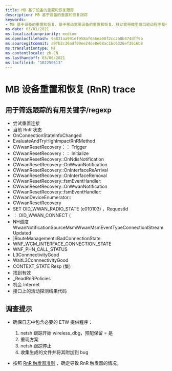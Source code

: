 ```yaml
---
title: MB 基于设备的重置和恢复跟踪
description: MB 基于设备的重置和恢复跟踪
keywords:
- MB 基于设备的重置和恢复、基于移动宽带设备的重置和恢复、移动宽带微型端口驱动程序基于设备的重置和恢复
ms.date: 03/01/2021
ms.localizationpriority: medium
ms.openlocfilehash: 9a831aa991ef958af6a6ea00f2cc2a8b474dff9b
ms.sourcegitcommit: a9fb2c30adf09ee24de8e68ac1bc6326ef3616b8
ms.translationtype: MT
ms.contentlocale: zh-CN
ms.lasthandoff: 03/06/2021
ms.locfileid: "102250513"
---
```

# <a name="mb-device-reset-and-recovery-rnr-trace"></a>MB 设备重置和恢复 (RnR) trace
## <a name="useful-keywordsregexp-for-filtering-traces"></a>用于筛选跟踪的有用关键字/regexp
- 尝试重置连接
- 当前 RnR 状态
- OnConnectionStateInfoChanged
- EvaluateAndTryHighImpactRnRMethod
- CWwanResetRecovery：： Trigger
- CWwanResetRecovery：： Initialize
- CWwanResetRecovery::OnNdisNotification
- CWwanResetRecovery::OnWwanNotification
- CWwanResetRecovery::OnInterfaceReArrival
- CWwanResetRecovery::OnInterfaceRemoval
- CWwanResetRecovery::fsmEventHandler:
- CWwanResetRecovery::OnWwanNotification
- CWwanResetRecovery::fsmEventHandler: 
- CWwanDeviceEnumerator::
- CWwanResetRecovery
- SET OID_WWAN_RADIO_STATE (e010103) ，RequestId 
- ： OID_WWAN_CONNECT (
- NH调度 WwanNotificationSourceMsm\WwanMsmEventTypeConnectionIStreamUpdated
- ]RouteManagement::BadConnectionState
- WNF_WCM_INTERFACE_CONNECTION_STATE
- WNF_PHN_CALL_STATUS
- L3ConnnectivityGood
- WaitL3ConnnectivityGood
- CONTEXT_STATE Resp (集) 
- 找到有效
- _ReadRnRPolicies
- 机会 Internet
- 接口上的活动探测结果代码

## <a name="investigation-tips"></a>调查提示

* 确保日志中包含必要的 ETW 提供程序：

  1. netsh 跟踪开始 wireless_dbg，预配保留 = 是
  2. 重现方案 
  3. netsh 跟踪停止
  4. 收集生成的文件并将其附加到 bug 
       
* 按照 [RnR 触发器准则](mb-device-based-reset-and-recovery.md#rnr-triggers) ，确定导致 RnR 触发器的情况。

